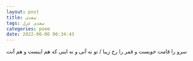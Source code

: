```yaml
---
layout: post
title: سعدی
tags: سعدی غزل
categories: poem
date: 2022-06-06 06:34:43
---
```


سرو را قامت خوبست و قمر را رخ زیبا / تو نه آنی و نه اینی که هم اینست و هم آنت
